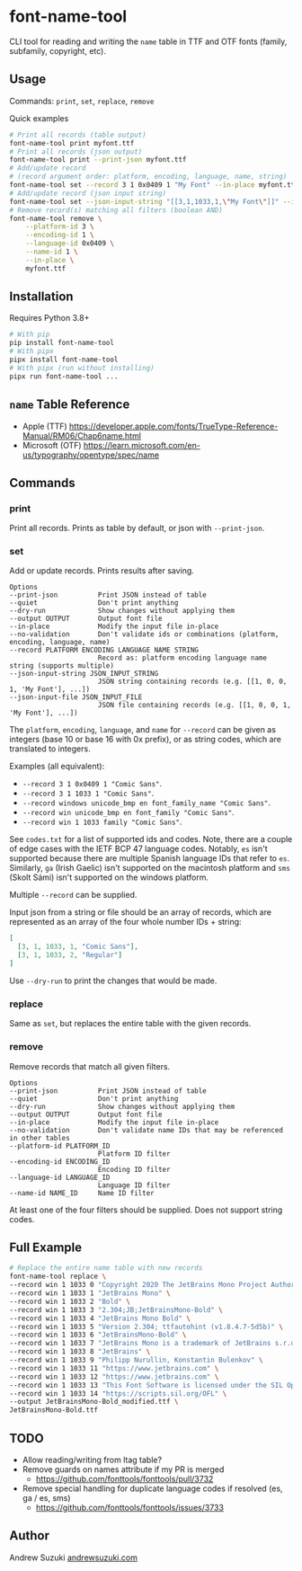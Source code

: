# font-name-tool

CLI tool for reading and writing the `name` table in TTF and OTF fonts (family, subfamily, copyright, etc).

## Usage

Commands: `print`, `set`, `replace`, `remove`

Quick examples

```sh
# Print all records (table output)
font-name-tool print myfont.ttf
# Print all records (json output)
font-name-tool print --print-json myfont.ttf
# Add/update record
# (record argument order: platform, encoding, language, name, string)
font-name-tool set --record 3 1 0x0409 1 "My Font" --in-place myfont.ttf
# Add/update record (json input string)
font-name-tool set --json-input-string "[[3,1,1033,1,\"My Font\"]]" --in-place myfont.ttf
# Remove record(s) matching all filters (boolean AND)
font-name-tool remove \
    --platform-id 3 \
    --encoding-id 1 \
    --language-id 0x0409 \
    --name-id 1 \
    --in-place \
    myfont.ttf
```

## Installation

Requires Python 3.8+

```sh
# With pip
pip install font-name-tool
# With pipx
pipx install font-name-tool
# With pipx (run without installing)
pipx run font-name-tool ...
```

## `name` Table Reference

- Apple (TTF) https://developer.apple.com/fonts/TrueType-Reference-Manual/RM06/Chap6name.html
- Microsoft (OTF) https://learn.microsoft.com/en-us/typography/opentype/spec/name

## Commands

### print

Print all records. Prints as table by default, or json with `--print-json`.

### set

Add or update records. Prints results after saving.

```
Options
--print-json          Print JSON instead of table
--quiet               Don't print anything
--dry-run             Show changes without applying them
--output OUTPUT       Output font file
--in-place            Modify the input file in-place
--no-validation       Don't validate ids or combinations (platform, encoding, language, name)
--record PLATFORM ENCODING LANGUAGE NAME STRING
                      Record as: platform encoding language name string (supports multiple)
--json-input-string JSON_INPUT_STRING
                      JSON string containing records (e.g. [[1, 0, 0, 1, 'My Font'], ...])
--json-input-file JSON_INPUT_FILE
                      JSON file containing records (e.g. [[1, 0, 0, 1, 'My Font'], ...])
```

The `platform`, `encoding`, `language`, and `name` for `--record` can be given as integers (base 10 or base 16 with 0x prefix), or as string codes, which are translated to integers.

Examples (all equivalent):

- `--record 3 1 0x0409 1 "Comic Sans"`.
- `--record 3 1 1033 1 "Comic Sans"`.
- `--record windows unicode_bmp en font_family_name "Comic Sans"`.
- `--record win unicode_bmp en font_family "Comic Sans"`.
- `--record win 1 1033 family "Comic Sans"`.

See `codes.txt` for a list of supported ids and codes. Note, there are a couple of edge cases with the IETF BCP 47 language codes. Notably, `es` isn't supported because there are multiple Spanish language IDs that refer to `es`. Similarly, `ga` (Irish Gaelic) isn't supported on the macintosh platform and `sms` (Skolt Sámi) isn't supported on the windows platform.

Multiple `--record` can be supplied.

Input json from a string or file should be an array of records, which are represented as an array of the four whole number IDs + string:

```json
[
  [3, 1, 1033, 1, "Comic Sans"],
  [3, 1, 1033, 2, "Regular"]
]
```

Use `--dry-run` to print the changes that would be made.

### replace

Same as `set`, but replaces the entire table with the given records.

### remove

Remove records that match all given filters.

```
Options
--print-json          Print JSON instead of table
--quiet               Don't print anything
--dry-run             Show changes without applying them
--output OUTPUT       Output font file
--in-place            Modify the input file in-place
--no-validation       Don't validate name IDs that may be referenced in other tables
--platform-id PLATFORM_ID
                      Platform ID filter
--encoding-id ENCODING_ID
                      Encoding ID filter
--language-id LANGUAGE_ID
                      Language ID filter
--name-id NAME_ID     Name ID filter
```

At least one of the four filters should be supplied. Does not support string codes.

## Full Example

```sh
# Replace the entire name table with new records
font-name-tool replace \
--record win 1 1033 0 "Copyright 2020 The JetBrains Mono Project Authors (https://github.com/JetBrains/JetBrainsMono)" \
--record win 1 1033 1 "JetBrains Mono" \
--record win 1 1033 2 "Bold" \
--record win 1 1033 3 "2.304;JB;JetBrainsMono-Bold" \
--record win 1 1033 4 "JetBrains Mono Bold" \
--record win 1 1033 5 "Version 2.304; ttfautohint (v1.8.4.7-5d5b)" \
--record win 1 1033 6 "JetBrainsMono-Bold" \
--record win 1 1033 7 "JetBrains Mono is a trademark of JetBrains s.r.o." \
--record win 1 1033 8 "JetBrains" \
--record win 1 1033 9 "Philipp Nurullin, Konstantin Bulenkov" \
--record win 1 1033 11 "https://www.jetbrains.com" \
--record win 1 1033 12 "https://www.jetbrains.com" \
--record win 1 1033 13 "This Font Software is licensed under the SIL Open Font License, Version 1.1. This license is available with a FAQ at: https://scripts.sil.org/OFL" \
--record win 1 1033 14 "https://scripts.sil.org/OFL" \
--output JetBrainsMono-Bold_modified.ttf \
JetBrainsMono-Bold.ttf
```

## TODO

- Allow reading/writing from ltag table?
- Remove guards on names attribute if my PR is merged
  - https://github.com/fonttools/fonttools/pull/3732
- Remove special handling for duplicate language codes if resolved (es, ga / es, sms)
  - https://github.com/fonttools/fonttools/issues/3733

## Author

Andrew Suzuki [andrewsuzuki.com](https://andrewsuzuki.com)
